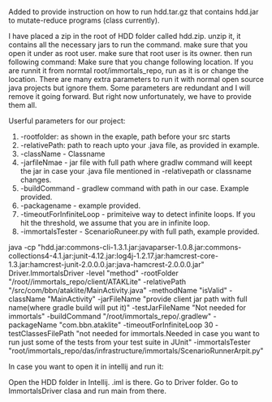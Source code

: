 Added to provide instruction on how to run hdd.tar.gz that contains hdd.jar to mutate-reduce programs (class currently).

I have placed a zip in the root of HDD folder called hdd.zip. unzip it, it contains all the necessary jars to run the command. 
make sure that you open it under as root user.
make sure that root user is its owner. 
then run following command: Make sure that you change following location. If you are runnit it from normtal root/immortals_repo, run as it is or change the location. 
There are many extra parameters to run it with normal open source java projects but ignore them. 
Some parameters are redundant and I will remove it going forward. But right now unfortunately, we have to provide them all. 

Userful parameters for our project:
1. -rootfolder: as shown in the exaple, path before your src starts
2. -relativePath: path to reach upto your .java file, as provided in example.
3. -className - Classname
4. -jarfileNmae - jar file with full path where gradlw command will keept the jar in case your .java file mentioned in -relativepath or classname changes. 
5. -buildCommand - gradlew command with path in our case. Example provided. 
6. -packagename - example provided. 
7. -timeoutForInfiniteLoop - primiteive way to detect infinite loops. If you hit the threshold, we assume that you are in infinite loop. 
8. -immortalsTester - ScenarioRuneer.py with full path, example provided. 

java -cp "hdd.jar:commons-cli-1.3.1.jar:javaparser-1.0.8.jar:commons-collections4-4.1.jar:junit-4.12.jar:log4j-1.2.17.jar:hamcrest-core-1.3.jar:hamcrest-junit-2.0.0.0.jar:java-hamcrest-2.0.0.0.jar" Driver.ImmortalsDriver -level "method" -rootFolder "/root//immortals_repo/client/ATAKLite" -relativePath "/src/com/bbn/ataklite/MainActivity.java" -methodName "isValid" -className "MainActivity" -jarFileName "provide client jar path with full name(where gradle build will put it)" -testJarFileName "Not needed for immortals" -buildCommand "/root/immortals_repo/.gradlew" -packageName "com.bbn.ataklite" -timeoutForInfiniteLoop 30 -testClassesFilePath "not needed for immortals.Needed in case you want to run just some of the tests from your test suite in JUnit" -immortalsTester "root/immortals_repo/das/infrastructure/immortals/ScenarioRunnerArpit.py" 


In case you want to open it in intellij and run it:

Open the HDD folder in Intellij. .iml is there.
Go to Driver folder.
Go to ImmortalsDriver clasa and run main from there. 




